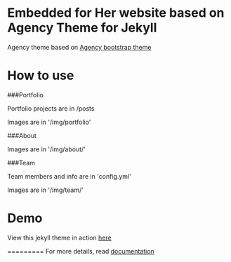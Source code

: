 Embedded for Her website based on Agency Theme for Jekyll
====================

Agency theme based on [Agency bootstrap theme ](http://startbootstrap.com/templates/agency/)

# How to use

###Portfolio

Portfolio projects are in /posts

Images are in '/img/portfolio'

###About

Images are in '/img/about/'

###Team

Team members and info are in 'config.yml'

Images are in '/img/team/'


# Demo

View this jekyll theme in action [here](https://y7kim.github.io/agency-jekyll-theme)

=========
For more details, read [documentation](http://jekyllrb.com/)

